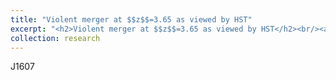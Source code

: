 ```yaml
---
title: "Violent merger at $$z$$=3.65 as viewed by HST"
excerpt: "<h2>Violent merger at $$z$$=3.65 as viewed by HST</h2><br/><a href='/research/portfolio-2'><img src='/images/j1607_overlay.png' width='500'></a>"
collection: research
---
```

J1607

